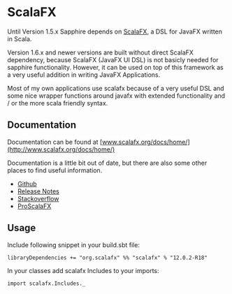 # ScalaFX

Until Version 1.5.x Sapphire depends on [ScalaFX](http://www.scalafx.org/), a DSL for JavaFX written in Scala.

Version 1.6.x and newer versions are built without direct ScalaFX
dependency, because ScalaFX (JavaFX UI DSL) is not basicly needed for
sapphire functionality. However, it can be used on top of this framework
as a very useful addition in writing JavaFX Applications.

Most of my own applications use scalafx because of a very useful DSL and
some nice wrapper functions around javafx with extended functionality
and / or the more scala friendly syntax.

## Documentation

Documentation can be found at [www.scalafx.org/docs/home/](http://www.scalafx.org/docs/home/)

Documentation is a little bit out of date, but there are also some other
places to find useful information.

* [Github](https://github.com/scalafx/scalafx)
* [Release Notes](https://github.com/scalafx/scalafx/blob/master/notes/12.0.2-R18.md)
* [Stackoverflow](https://stackoverflow.com/search?q=scalafx)
* [ProScalaFX](https://github.com/scalafx/ProScalaFX/)

## Usage

Include following snippet in your build.sbt file:

```
libraryDependencies += "org.scalafx" %% "scalafx" % "12.0.2-R18"
```

In your classes add scalafx Includes to your imports:

```
import scalafx.Includes._
```


